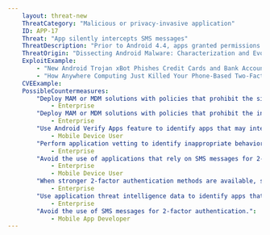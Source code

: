```yaml
---
    layout: threat-new
    ThreatCategory: "Malicious or privacy-invasive application"
    ID: APP-17
    Threat: "App silently intercepts SMS messages"
    ThreatDescription: "Prior to Android 4.4, apps granted permissions to SMS messaging functionality had the ability to listen for and receive incoming SMS messages. If the app was registered as the highest priority listener for messages, it could silently (without notice to the user) intercept, read, and dispose of messages intended for other apps. One serious abuse of this was the interception of one-time passwords (OTP) used for two-factor authentication (2FA) sent over SMS. Newer versions of Android do not permit apps with permission to access SMS messaging to receive or dispose of SMS messages directly. Unlike Android, the iOS security model does not permit apps with access to SMS messaging. Malicious apps may still realize this threat following exploitation of OS vulnerabilities that bypass access control on private SMS messaging APIs or achieve arbitrary code execution."
    ThreatOrigin: "Dissecting Android Malware: Characterization and Evolution [^85]"
    ExploitExample:
        - "New Android Trojan xBot Phishes Credit Cards and Bank Accounts, Encrypts Devices for Ransom [^96]"
        - "How Anywhere Computing Just Killed Your Phone-Based Two-Factor Authentication [^97]"
    CVEExample:
    PossibleCountermeasures:
        "Deploy MAM or MDM solutions with policies that prohibit the side-loading of apps, which may bypass security checks on the app.":
            - Enterprise
        "Deploy MAM or MDM solutions with policies that prohibit the installation of apps from 3rd party (unofficial) app stores.":
            - Enterprise
        "Use Android Verify Apps feature to identify apps that may intercept SMS messages.":
            - Mobile Device User
        "Perform application vetting to identify inappropriate behaviors by apps including interception of SMS messages.":
            - Enterprise
        "Avoid the use of applications that rely on SMS messages for 2-factor authentication.":
            - Enterprise
            - Mobile Device User
        "When stronger 2-factor authentication methods are available, such as FIDO U2F tokens, educate enterprise users to avoid the use of SMS messages for configuring 2-factor authentication for enterprise applications.":
            - Enterprise
        "Use application threat intelligence data to identify apps that increase risks associated with SMS message interception.":
            - Enterprise
        "Avoid the use of SMS messages for 2-factor authentication.":
            - Mobile App Developer
---
```

